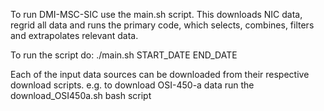 To run DMI-MSC-SIC use the main.sh script. This downloads NIC data, regrid all data and runs the primary code, which selects, combines, filters and extrapolates relevant data.

To run the script do:
./main.sh START_DATE END_DATE


Each of the input data sources can be downloaded from their respective download scripts.
e.g. to download OSI-450-a data run the download_OSI450a.sh bash script 
